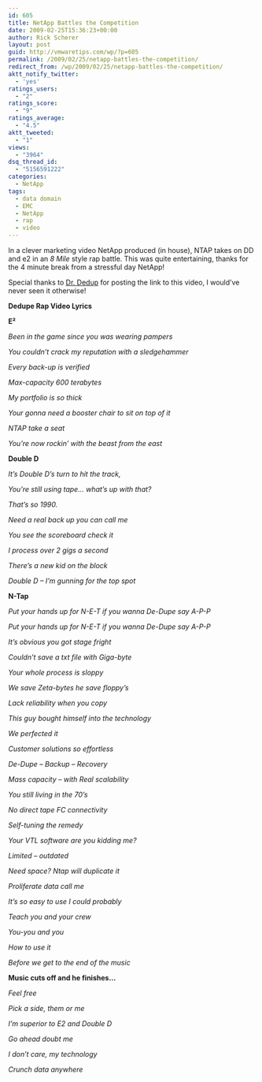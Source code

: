 ```yaml
---
id: 605
title: NetApp Battles the Competition
date: 2009-02-25T15:36:23+00:00
author: Rick Scherer
layout: post
guid: http://vmwaretips.com/wp/?p=605
permalink: /2009/02/25/netapp-battles-the-competition/
redirect_from: /wp/2009/02/25/netapp-battles-the-competition/
aktt_notify_twitter:
  - 'yes'
ratings_users:
  - "2"
ratings_score:
  - "9"
ratings_average:
  - "4.5"
aktt_tweeted:
  - "1"
views:
  - "3964"
dsq_thread_id:
  - "5156591222"
categories:
  - NetApp
tags:
  - data domain
  - EMC
  - NetApp
  - rap
  - video
---
```

In a clever marketing video NetApp produced (in house), NTAP takes on DD and e2 in an _8 Mile_ style rap battle. This was quite entertaining, thanks for the 4 minute break from a stressful day NetApp!

<!--more-->

Special thanks to <a href="http://blogs.netapp.com/drdedupe/2009/02/2001-called-and-they-want-their-storage-back.html" target="_blank">Dr. Dedup</a> for posting the link to this video, I would&#8217;ve never seen it otherwise!



**Dedupe Rap Video Lyrics**

**E²**

_Been in the game since you was wearing pampers_ 

_You couldn’t crack my reputation with a sledgehammer_

_Every back-up is verified_ 

_Max-capacity 600 terabytes_

_My portfolio is so thick_

_Your gonna need a booster chair to sit on top of it_

_NTAP take a seat_

_You’re now rockin’ with the beast from the east_

**Double D**

_It&#8217;s Double D&#8217;s turn to hit the track,_

_You&#8217;re still using tape&#8230; what&#8217;s up with that?_

_That&#8217;s so 1990._

_Need a real back up you can call me_

_You see the scoreboard check it_

_I process over 2 gigs a second_

_There’s a new kid on the block_

_Double D &#8211; I’m gunning for the top spot_

**N-Tap**

_Put your hands up for N-E-T if you wanna De-Dupe say A-P-P_

_Put your hands up for N-E-T if you wanna De-Dupe say A-P-P_

_It’s obvious you got stage fright_

_Couldn’t save a txt file with Giga-byte_

_Your whole process is sloppy_

_We save Zeta-bytes he save floppy’s_

_Lack reliability when you copy_

_This guy bought himself into the technology_

_We perfected it_

_Customer solutions so effortless_

_De-Dupe – Backup &#8211; Recovery_

_Mass capacity – with Real scalability_

_You still living in the 70’s_

_No direct tape FC connectivity_

_Self-tuning the remedy_

_Your VTL software are you kidding me?_

_Limited – outdated_

_Need space? Ntap will duplicate it_

_Proliferate data call me_

_It’s so easy to use I could probably_ 

_Teach you and your crew_

_You-you and you_

_How to use it_ 

_Before we get to the end of the music_

**Music cuts off and he finishes…**

_Feel free_

_Pick a side, them or me_

_I’m superior to E2 and Double D_

_Go ahead doubt me_

_I don’t care, my technology_

_Crunch data anywhere_